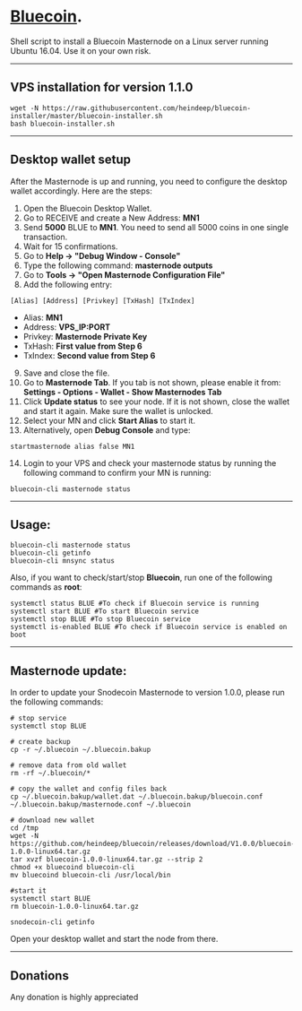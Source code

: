 # [Bluecoin](https://www.bluecoin.de).  

Shell script to install a Bluecoin Masternode on a Linux server running Ubuntu 16.04. Use it on your own risk.
***

## VPS installation for version **1.1.0**
```
wget -N https://raw.githubusercontent.com/heindeep/bluecoin-installer/master/bluecoin-installer.sh
bash bluecoin-installer.sh
```
***

## Desktop wallet setup

After the Masternode is up and running, you need to configure the desktop wallet accordingly. Here are the steps:
1. Open the Bluecoin Desktop Wallet.
2. Go to RECEIVE and create a New Address: **MN1**
3. Send **5000** BLUE to **MN1**. You need to send all 5000 coins in one single transaction.
4. Wait for 15 confirmations.
5. Go to **Help -> "Debug Window - Console"**
6. Type the following command: **masternode outputs**
7. Go to  **Tools -> "Open Masternode Configuration File"**
8. Add the following entry:
```
[Alias] [Address] [Privkey] [TxHash] [TxIndex]
```
* Alias: **MN1**
* Address: **VPS_IP:PORT**
* Privkey: **Masternode Private Key**
* TxHash: **First value from Step 6**
* TxIndex:  **Second value from Step 6**
9. Save and close the file.
10. Go to **Masternode Tab**. If you tab is not shown, please enable it from: **Settings - Options - Wallet - Show Masternodes Tab**
11. Click **Update status** to see your node. If it is not shown, close the wallet and start it again. Make sure the wallet is unlocked.
12. Select your MN and click **Start Alias** to start it.
13. Alternatively, open **Debug Console** and type:
```
startmasternode alias false MN1
```
14. Login to your VPS and check your masternode status by running the following command to confirm your MN is running:
```
bluecoin-cli masternode status
```
***

## Usage:
```
bluecoin-cli masternode status
bluecoin-cli getinfo
bluecoin-cli mnsync status
```
Also, if you want to check/start/stop **Bluecoin**, run one of the following commands as **root**:

```
systemctl status BLUE #To check if Bluecoin service is running
systemctl start BLUE #To start Bluecoin service
systemctl stop BLUE #To stop Bluecoin service
systemctl is-enabled BLUE #To check if Bluecoin service is enabled on boot
```
***

## Masternode update:
In order to update your Snodecoin Masternode to version 1.0.0, please run the following commands:
```
# stop service
systemctl stop BLUE

# create backup
cp -r ~/.bluecoin ~/.bluecoin.bakup

# remove data from old wallet
rm -rf ~/.bluecoin/*

# copy the wallet and config files back
cp ~/.bluecoin.bakup/wallet.dat ~/.bluecoin.bakup/bluecoin.conf ~/.bluecoin.bakup/masternode.conf ~/.bluecoin

# download new wallet 
cd /tmp
wget -N https://github.com/heindeep/bluecoin/releases/download/V1.0.0/bluecoin-1.0.0-linux64.tar.gz
tar xvzf bluecoin-1.0.0-linux64.tar.gz --strip 2
chmod +x bluecoind bluecoin-cli
mv bluecoind bluecoin-cli /usr/local/bin

#start it
systemctl start BLUE
rm bluecoin-1.0.0-linux64.tar.gz

snodecoin-cli getinfo
```
Open your desktop wallet and start the node from there.
***

## Donations
Any donation is highly appreciated


